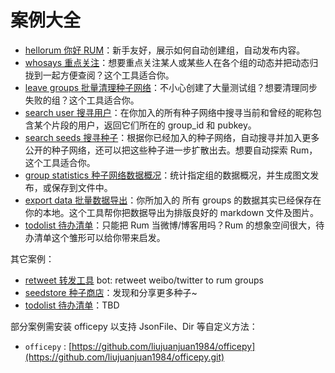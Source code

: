 # 案例大全


- [hellorum 你好 RUM](./hellorum)：新手友好，展示如何自动创建组，自动发布内容。
- [whosays 重点关注](./whosays)：想要重点关注某人或某些人在各个组的动态并把动态归拢到一起方便查阅？这个工具适合你。
- [leave groups 批量清理种子网络](./leave_groups)：不小心创建了大量测试组？想要清理同步失败的组？这个工具适合你。
- [search user 搜寻用户](./search_user)：在你加入的所有种子网络中搜寻当前和曾经的昵称包含某个片段的用户，返回它们所在的 group_id 和 pubkey。
- [search seeds 搜寻种子](./search_seeds)：根据你已经加入的种子网络，自动搜寻并加入更多公开的种子网络，还可以把这些种子进一步扩散出去。想要自动探索 Rum，这个工具适合你。
- [group statistics 种子网络数据概况](./group_statistics)：统计指定组的数据概况，并生成图文发布，或保存到文件中。
- [export data 批量数据导出](./export_data)：你所加入的 所有 groups 的数据其实已经保存在你的本地。这个工具帮你把数据导出为排版良好的 markdown 文件及图片。
- [todolist 待办清单](./todolist)：只能把 Rum 当微博/博客用吗？Rum 的想象空间很大，待办清单这个雏形可以给你带来启发。

其它案例：

- [retweet 转发工具](https://github.com/liujuanjuan1984/retweet) bot: retweet weibo/twitter to rum groups
- [seedstore 种子商店](https://github.com/liujuanjuan1984/seedstore)：发现和分享更多种子~
- [todolist 待办清单](https://github.com/liujuanjuan1984/todolist)：TBD

部分案例需安装 officepy 以支持 JsonFile、Dir 等自定义方法：
- `officepy` : [https://github.com/liujuanjuan1984/officepy](https://github.com/liujuanjuan1984/officepy.git)
